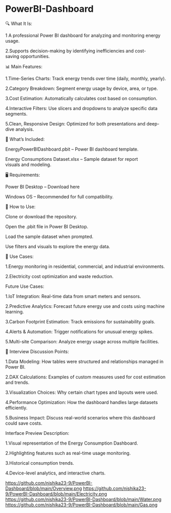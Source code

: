 # PowerBI-Dashboard
🔍 What It Is:

1  A professional Power BI dashboard for analyzing and monitoring energy usage.

2.Supports decision-making by identifying inefficiencies and cost-saving opportunities.

📊 Main Features:

1.Time-Series Charts: Track energy trends over time (daily, monthly, yearly).

2.Category Breakdown: Segment energy usage by device, area, or type.

3.Cost Estimation: Automatically calculates cost based on consumption.

4.Interactive Filters: Use slicers and dropdowns to analyze specific data segments.

5.Clean, Responsive Design: Optimized for both presentations and deep-dive analysis.

📂 What’s Included:

EnergyPowerBIDashboard.pbit – Power BI dashboard template.

Energy Consumptions Dataset.xlsx – Sample dataset for report visuals and modeling.

🖥 Requirements:

Power BI Desktop – Download here

Windows OS – Recommended for full compatibility.

🚀 How to Use:

Clone or download the repository.

Open the .pbit file in Power BI Desktop.

Load the sample dataset when prompted.

Use filters and visuals to explore the energy data.

🎯 Use Cases:

1.Energy monitoring in residential, commercial, and industrial environments.

2.Electricity cost optimization and waste reduction.

Future Use Cases:

1.IoT Integration: Real-time data from smart meters and sensors.

2.Predictive Analytics: Forecast future energy use and costs using machine learning.

3.Carbon Footprint Estimation: Track emissions for sustainability goals.

4.Alerts & Automation: Trigger notifications for unusual energy spikes.

5.Multi-site Comparison: Analyze energy usage across multiple facilities.

💼 Interview Discussion Points:

1.Data Modeling: How tables were structured and relationships managed in Power BI.

2.DAX Calculations: Examples of custom measures used for cost estimation and trends.

3.Visualization Choices: Why certain chart types and layouts were used.

4.Performance Optimization: How the dashboard handles large datasets efficiently.

5.Business Impact: Discuss real-world scenarios where this dashboard could save costs.

Interface Preview Description:

1.Visual representation of the Energy Consumption Dashboard.

2.Highlighting features such as real-time usage monitoring.

3.Historical consumption trends.

4.Device-level analytics, and interactive charts.


https://github.com/nishika23-9/PowerBI-Dashboard/blob/main/Overview.png
https://github.com/nishika23-9/PowerBI-Dashboard/blob/main/Electricity.png
https://github.com/nishika23-9/PowerBI-Dashboard/blob/main/Water.png
https://github.com/nishika23-9/PowerBI-Dashboard/blob/main/Gas.png
